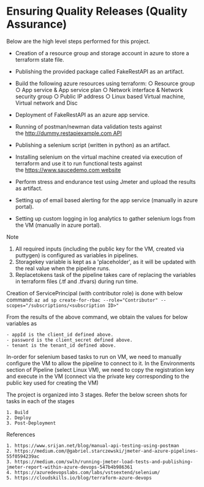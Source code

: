 # Ensuring Quality Releases (Quality Assurance)

Below are the high level steps performed for this project.

- Creation of a resource group and storage account in azure to store a terraform state file.
- Publishing the provided package called FakeRestAPI as an artifact.
- Build the following azure resources using terraform:
	○ Resource group
	○ App service & App service plan
	○ Network interface & Network security group
	○ Public IP address
	○ Linux based Virtual machine, Virtual network and Disc

- Deployment of FakeRestAPI as an azure app service.
- Running of postman/newman data validation tests against the http://dummy.restapiexample.com API 
- Publishing a selenium script (written in python) as an artifact.
- Installing selenium on the virtual machine created via execution of terraform and use it to run functional tests against the https://www.saucedemo.com website
- Perform stress and endurance test using Jmeter and upload the results as artifact.
- Setting up of email based alerting for the app service (manually in azure portal).
- Setting up custom logging in log analytics to gather selenium logs from the VM (manually in azure portal).

Note
1. All required inputs (including the public key for the VM, created via puttygen) is configured as variables in pipelines. 
2. Storagekey variable is kept as a 'placeholder', as it will be updated with the real value when the pipeline runs.
3. Replacetokens task of the pipeline takes care of replacing the variables in terraform files (.tf and .tfvars) during run time.
	
	
Creation of ServicePrincipal (with contributor role) is done with below command:
	```
	az ad sp create-for-rbac --role="Contributor" --scopes="/subscriptions/<subscription ID>"
	```

From the results of the above command, we obtain the values for below variables as

	- appId is the client_id defined above.
	- password is the client_secret defined above.
	- tenant is the tenant_id defined above.


In-order for selenium based tasks to run on VM, we need to manually configure the VM to allow the pipeline to connect to it. In the Environments section of Pipeline (select Linux VM), we need to copy the registration key and execute in the VM (connect via  the private key corresponding to the public key used for creating the VM)



The project is organized into 3 stages. Refer the below screen shots for tasks in each of the stages

	1. Build
	2. Deploy
	3. Post-Deployment
	
	

References

	1. https://www.srijan.net/blog/manual-api-testing-using-postman
	2. https://medium.com/@gabriel.starczewski/jmeter-and-azure-pipelines-55f0594239ac
	3. https://medium.com/swlh/running-jmeter-load-tests-and-publishing-jmeter-report-within-azure-devops-547b4b986361
	4. https://azuredevopslabs.com/labs/vstsextend/selenium/
	5. https://cloudskills.io/blog/terraform-azure-devops
	
